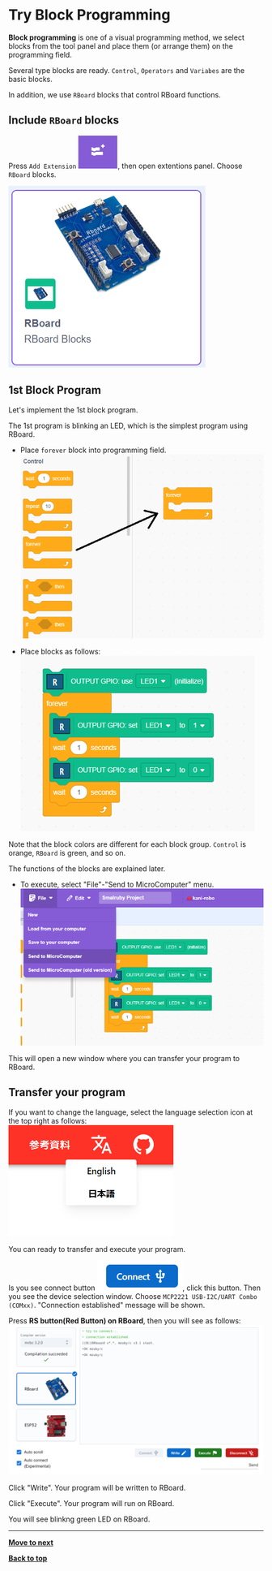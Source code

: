 # Try Block Programming

**Block programming** is one of a visual programming method, we select blocks from the tool panel and place them (or arrange them) on the programming field.

Several type blocks are ready. `Control`, `Operators` and `Variabes` are the basic blocks.

In addition, we use `RBoard` blocks that control RBoard functions.

## Include `RBoard` blocks

Press `Add Extension` ![Add Extension](./images/extention.png), then open extentions panel. Choose `RBoard` blocks.

![RBoard Blocks](./images/rboard_blocks.png)

## 1st Block Program

Let's implement the 1st block program.

The 1st program is blinking an LED, which is the simplest program using RBoard.

- Place `forever` block into programming field.<br>
![step 1](./images/step1.png)

- Place blocks as follows:<br>
![step 2](./images/step2.png)

Note that the block colors are different for each block group. `Control` is orange, `RBoard` is green, and so on.

The functions of the blocks are explained later.

- To execute, select "File"-"Send to MicroComputer" menu.<br>
![step3](./images/step3.png)

This will open a new window where you can transfer your program to RBoard.

## Transfer your program

If you want to change the language, select the language selection icon at the top right as follows:<br>
![step4](./images/step4.png)

You can ready to transfer and execute your program.

Is you see connect button ![connect button](./images/connect_button.png), click this button. Then you see the device selection window. Choose `MCP2221 USB-I2C/UART Combo (COMxx)`. "Connection established" message will be shown.

Press **RS button(Red Button) on RBoard**, then you will see as follows:<br>
![step5](./images/step5.png)

Click "Write". Your program will be written to RBoard.

Click "Execute". Your program will run on RBoard.

You will see blinkng green LED on RBoard.


<hr/>

<!-- [**Move to next**](./1st_program_details.md) -->

[**Move to next**](./2nd_circuit.md)

[**Back to top**](./README.md)
